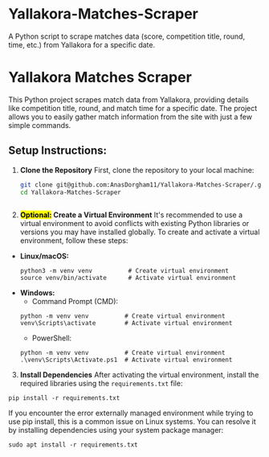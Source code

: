 # Yallakora-Matches-Scraper
A Python script to scrape matches data (score, competition title, round, time, etc.) from Yallakora for a specific date.

# Yallakora Matches Scraper

This Python project scrapes match data from Yallakora, providing details like competition title, round, and match time for a specific date. The project allows you to easily gather match information from the site with just a few simple commands.

## Setup Instructions:

1. **Clone the Repository**
   First, clone the repository to your local machine:
   ```bash
   git clone git@github.com:AnasDorgham11/Yallakora-Matches-Scraper/.git
   cd Yallakora-Matches-Scraper
  
2. **<mark>Optional:</mark> Create a Virtual Environment** 
   It's recommended to use a virtual environment to avoid conflicts with existing Python libraries or versions you may have installed globally. To create and activate a virtual environment, follow these steps:
- **Linux/macOS:**
   ```
   python3 -m venv venv          # Create virtual environment
   source venv/bin/activate      # Activate virtual environment
   ```
- **Windows:**
    - Command Prompt (CMD):
    ```
    python -m venv venv          # Create virtual environment
    venv\Scripts\activate        # Activate virtual environment
    ```
    - PowerShell:
    ```
    python -m venv venv          # Create virtual environment
    .\venv\Scripts\Activate.ps1  # Activate virtual environment
    ```

3. **Install Dependencies**
After activating the virtual environment, install the required libraries using the ```requirements.txt``` file:
```
pip install -r requirements.txt
```

If you encounter the error externally managed environment while trying to use pip install, this is a common issue on Linux systems. You can resolve it by installing dependencies using your system package manager:
```
sudo apt install -r requirements.txt
```
